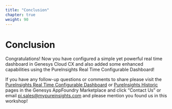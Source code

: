 ```yaml
---
title: "Conclusion"
chapter: true
weight: 90
---
```


# Conclusion

Congratulations! Now you have configured a simple yet powerful real time dashboard in Genesys Cloud CX and also added some enhanced capabilities using the PureInsights Real Time Configurable Dashboard! 

If you have any follow-up questions or comments to share please visit the [PureInsights Real Time Configurable Dashboard](https://appfoundry.mypurecloud.com/filter/genesyscloud/listing/1f3df1a1-1aae-4439-b235-376062fc0b14) or [PureInsights Historic](https://appfoundry.mypurecloud.com/filter/genesyscloud/listing/78f998d6-c46b-479f-9e4f-fdfc34d62762) pages in the Genesys AppFoundry Marketplace and click “Contact Us” or email pi.sales@mypureinsights.com and please mention you found us in this workshop!
